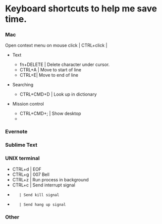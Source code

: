 # Keyboard shortcuts to help me save time.

### Mac

Open context menu on mouse click | CTRL+click |

* Text
    * fn+DELETE | Delete character under cursor.
    * CTRL+A | Move to start of line
    * CTRL+E| Move to end of line

* Searching
    * CTRL+CMD+D | Look up in dictionary

* Mission control
    * CTRL+CMD+; | Show desktop
    *

### Evernote


### Sublime Text

### UNIX terminal

* CTRL+d | EOF
* CTRL+g | 007 Bell
* CTRL+z | Run process in background
* CTRL+c | Send interrupt signal
*        | Send kill signal
*        | Send hang up signal

### Other


